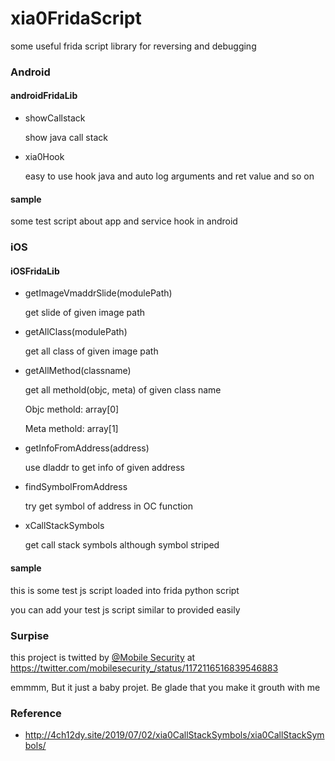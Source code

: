 # xia0FridaScript
some useful frida script library for reversing and debugging

### Android

#### androidFridaLib

- showCallstack

  show java call stack

- xia0Hook

  easy to use hook java and auto log arguments and ret value and so on

#### sample 

some test script about app and service hook in android

### iOS

#### iOSFridaLib

- getImageVmaddrSlide(modulePath)

  get slide of given image path

- getAllClass(modulePath)

  get all class of given image path

- getAllMethod(classname)

  get all methold(objc, meta) of given class name

  Objc methold: array[0]

  Meta methold: array[1]

- getInfoFromAddress(address)

  use dladdr to get info of given address
  
- findSymbolFromAddress

  try get symbol of address in OC function

- xCallStackSymbols

  get call stack symbols although symbol striped

#### sample

this is some test js script loaded into frida python script

you can add your test js script similar to provided easily

### Surpise

this project is twitted by [@Mobile Security](https://twitter.com/mobilesecurity_) at https://twitter.com/mobilesecurity_/status/1172116516839546883

emmmm,  But it just a baby projet. Be glade that you make it grouth with me 

### Reference

- http://4ch12dy.site/2019/07/02/xia0CallStackSymbols/xia0CallStackSymbols/

